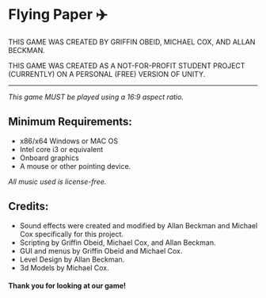 # Flying Paper :airplane:

THIS GAME WAS CREATED BY GRIFFIN OBEID, MICHAEL COX, AND ALLAN BECKMAN.

THIS GAME WAS CREATED AS A NOT-FOR-PROFIT STUDENT PROJECT (CURRENTLY) ON
A PERSONAL (FREE) VERSION OF UNITY.

----------------------------------------------------------------------------

*This game MUST be played using a 16:9 aspect ratio.*

## Minimum Requirements: 
* x86/x64 Windows or MAC OS
* Intel core i3 or equivalent
* Onboard graphics
* A mouse or other pointing device.

*All music used is license-free.*

## Credits:
* Sound effects were created and modified by Allan Beckman and Michael Cox specifically for this project.
* Scripting by Griffin Obeid, Michael Cox, and Allan Beckman.
* GUI and menus by Griffin Obeid and Michael Cox.
* Level Design by Allan Beckman.
* 3d Models by Michael Cox.

#### Thank you for looking at our game!